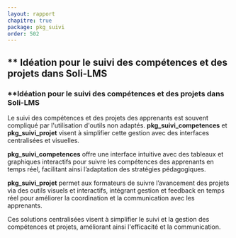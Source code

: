 ```yaml
---
layout: rapport
chapitre: true
package: pkg_suivi
order: 502
---
```

## ** Idéation pour le suivi des compétences et des projets dans Soli-LMS

### **Idéation pour le suivi des compétences et des projets dans **Soli-LMS**

Le suivi des compétences et des projets des apprenants est souvent compliqué par l'utilisation d'outils non adaptés. **pkg_suivi_competences** et **pkg_suivi_projet** visent à simplifier cette gestion avec des interfaces centralisées et visuelles.

**pkg_suivi_competences** offre une interface intuitive avec des tableaux et graphiques interactifs pour suivre les compétences des apprenants en temps réel, facilitant ainsi l’adaptation des stratégies pédagogiques.

**pkg_suivi_projet** permet aux formateurs de suivre l’avancement des projets via des outils visuels et interactifs, intégrant gestion et feedback en temps réel pour améliorer la coordination et la communication avec les apprenants.

Ces solutions centralisées visent à simplifier le suivi et la gestion des compétences et projets, améliorant ainsi l'efficacité et la communication.